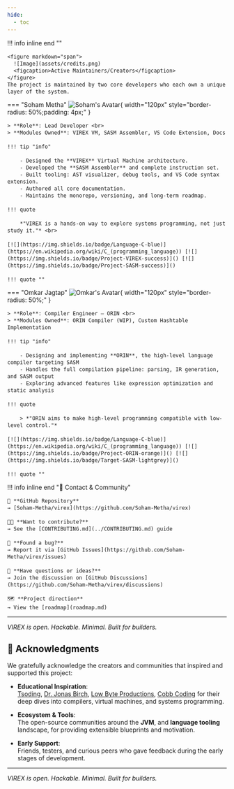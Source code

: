 ```yaml
---
hide:
  - toc
---
```


!!! info inline end ""

    <figure markdown="span">
      ![Image](assets/credits.png)
      <figcaption>Active Maintainers/Creators</figcaption>
    </figure>
    The project is maintained by two core developers who each own a unique layer of the system.




=== "Soham Metha"
    ![Soham's Avatar](https://www.github.com/Soham-Metha.png){ width="120px" style="border-radius: 50%;padding: 4px;" } 

    > **Role**: Lead Developer <br>
    > **Modules Owned**: VIREX VM, SASM Assembler, VS Code Extension, Docs

    !!! tip "info"

        - Designed the **VIREX** Virtual Machine architecture.
        - Developed the **SASM Assembler** and complete instruction set.
        - Built tooling: AST visualizer, debug tools, and VS Code syntax extension.
        - Authored all core documentation.
        - Maintains the monorepo, versioning, and long-term roadmap.

    !!! quote

        *"VIREX is a hands-on way to explore systems programming, not just study it."* <br>

    [![](https://img.shields.io/badge/Language-C-blue)](https://en.wikipedia.org/wiki/C_(programming_language)) [![](https://img.shields.io/badge/Project-VIREX-success)]() [![](https://img.shields.io/badge/Project-SASM-success)]()

    !!! quote ""
    

=== "Omkar Jagtap"
    ![Omkar's Avatar](https://www.gravatar.com/avatar/00000000000000000000000000000000?d=mp&f=y){ width="120px" style="border-radius: 50%;" }
    
    > **Role**: Compiler Engineer – ORIN <br>
    > **Modules Owned**: ORIN Compiler (WIP), Custom Hashtable Implementation

    !!! tip "info"

        - Designing and implementing **ORIN**, the high-level language compiler targeting SASM  
        - Handles the full compilation pipeline: parsing, IR generation, and SASM output  
        - Exploring advanced features like expression optimization and static analysis

    !!! quote

        > *"ORIN aims to make high-level programming compatible with low-level control."*

    [![](https://img.shields.io/badge/Language-C-blue)](https://en.wikipedia.org/wiki/C_(programming_language)) [![](https://img.shields.io/badge/Project-ORIN-orange)]() [![](https://img.shields.io/badge/Target-SASM-lightgrey)]()  

    !!! quote ""


!!! info inline end "🤝 Contact & Community"

    📂 **GitHub Repository**  
    → [Soham-Metha/virex](https://github.com/Soham-Metha/virex)

    🧑‍💻 **Want to contribute?**  
    → See the [CONTRIBUTING.md](../CONTRIBUTING.md) guide

    🐞 **Found a bug?**  
    → Report it via [GitHub Issues](https://github.com/Soham-Metha/virex/issues)

    💬 **Have questions or ideas?**  
    → Join the discussion on [GitHub Discussions](https://github.com/Soham-Metha/virex/discussions)

    🗺️ **Project direction**  
    → View the [roadmap](roadmap.md)


---

_VIREX is open. Hackable. Minimal. Built for builders._



## 🙏 Acknowledgments

We gratefully acknowledge the creators and communities that inspired and supported this project:

- **Educational Inspiration**:  
  [Tsoding](https://www.youtube.com/playlist?list=PLpM-Dvs8t0VY73ytTCQqgvgCWttV3m8LM), [Dr. Jonas Birch](https://www.youtube.com/@dr-Jonas-Birch), [Low Byte Productions](https://www.youtube.com/playlist?list=PLP29wDx6QmW5DdwpdwHCRJsEubS5NrQ9b), [Cobb Coding](https://www.youtube.com/playlist?list=PLRnI_2_ZWhtCxHQ_3zDfW0-RgiWo8ftyj) for their deep dives into compilers, virtual machines, and systems programming.

- **Ecosystem & Tools**:  
  The open-source communities around the **JVM**, and **language tooling** landscape, for providing extensible blueprints and motivation.

- **Early Support**:  
  Friends, testers, and curious peers who gave feedback during the early stages of development.



---

_VIREX is open. Hackable. Minimal. Built for builders._
